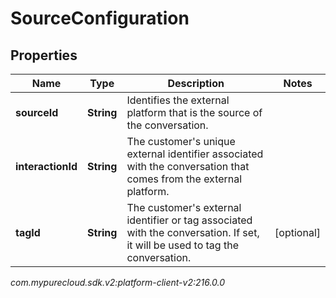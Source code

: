 # SourceConfiguration


## Properties

| Name | Type | Description | Notes |
| ------------ | ------------- | ------------- | ------------- |
| **sourceId** | **String** | Identifies the external platform that is the source of the conversation. |  |
| **interactionId** | **String** | The customer's unique external identifier associated with the conversation that comes from the external platform. |  |
| **tagId** | **String** | The customer's external identifier or tag associated with the conversation. If set, it will be used to tag the conversation. |  [optional] |




_com.mypurecloud.sdk.v2:platform-client-v2:216.0.0_
